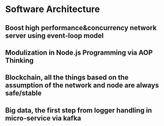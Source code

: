 # Software Architecture

## Boost high performance&concurrency network server using event-loop model

## Modulization in Node.js Programming via AOP Thinking

## Blockchain, all the things based on the assumption of the network and node are always safe/stable 

## Big data, the first step from logger handling in micro-service via kafka
